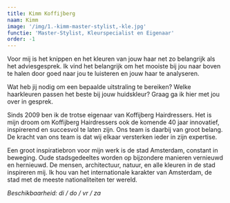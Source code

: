 ```yaml
---
title: Kimm Koffijberg
naam: Kimm
image: '/img/1.-kimm-master-stylist,-kle.jpg'
functie: 'Master-Stylist, Kleurspecialist en Eigenaar'
order: -1
---
```


Voor mij is het knippen en het kleuren van jouw haar net zo belangrijk als het adviesgesprek. Ik vind het belangrijk om het mooiste bij jou naar boven te halen door goed naar jou te luisteren en jouw haar te analyseren. 

Wat heb jij nodig om een bepaalde uitstraling te bereiken? Welke haarkleuren passen het beste bij jouw huidskleur? Graag ga ik hier met jou over in gesprek. 

Sinds 2009 ben ik de trotse eigenaar van Koffijberg Hairdressers. Het is mijn droom om Koffijberg Hairdressers ook de komende 40 jaar innovatief, inspirerend en succesvol te laten zijn. Ons team is daarbij van groot belang. De kracht van ons team is dat wij elkaar versterken ieder in zijn expertise. 

Een groot inspiratiebron voor mijn werk is de stad Amsterdam, constant in beweging. Oude stadsgedeeltes worden op bijzondere manieren vernieuwd en hernieuwd. De mensen, architectuur, natuur, en alle kleuren in de stad inspireren mij. Ik hou van het internationale karakter van Amsterdam, de stad met de meeste nationaliteiten ter wereld.

*Beschikbaarheid: di / do / vr / za*